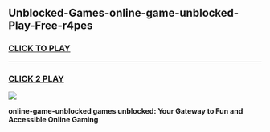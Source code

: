 
## Unblocked-Games-online-game-unblocked-Play-Free-r4pes
<h3>
<a href="https://premium76.site?title=online-game-unblocked&ref=18A1">CLICK TO PLAY</a></h3>
<hr>

<h3>
<a href="https://premium76.site?title=online-game-unblocked&ref=18A1">CLICK 2 PLAY</a>
  
</h3>

<a href="https://premium76.site?title=online-game-unblocked&ref=18A1"><img src="https://clearcache.store/games.png"></a>


**online-game-unblocked games unblocked: Your Gateway to Fun and Accessible Online Gaming**
